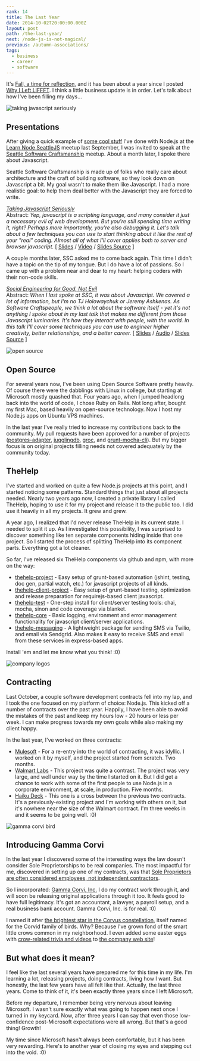 ```yaml
---
rank: 14
title: The Last Year
date: 2014-10-02T20:00:00.000Z
layout: post
path: /the-last-year/
next: /node-js-is-not-magical/
previous: /autumn-associations/
tags:
  - business
  - career
  - software
---
```


It's [Fall, a time for reflection](/autumn-associations/), and it has been about a year since I posted [Why I Left LIFFFT](/why-i-left-liffft/). I think a little business update is in order. Let's talk about how I've been filling my days...

<div class='fold'></div>

![taking javascript seriously](https://static.sinap.ps/blog/2014/Oct/taking_javascript_seriously_me-1412211402696.jpg)

## Presentations

After giving a quick example of [some cool stuff](https://github.com/scottnonnenberg/learn-node) I've done with Node.js at the [Learn Node SeattleJS](http://www.meetup.com/seattlejs/events/134937662/) meetup last September, I was invited to speak at the [Seattle Software Craftsmanship](http://www.meetup.com/seattle-software-craftsmanship/) meetup. About a month later, I spoke there about Javascript.

Seattle Software Craftsmanship is made up of folks who really care about architecture and the craft of building software, so they look down on Javascript a bit. My goal wasn't to make them like Javascript. I had a more realistic goal: to help them deal better with the Javascript they are forced to write.

_[Taking Javascript Seriously](http://www.meetup.com/seattle-software-craftsmanship/events/143419342/)_
<br>
Abstract: _Yep, javascript is a scripting language, and many consider it just a necessary evil of web development. But you're still spending time writing it, right? Perhaps more importantly, you're also debugging it. Let's talk about a few techniques you can use to start thinking about it like the rest of your "real" coding. Almost all of what I'll cover applies both to server and browser javascript._
[ [Slides]( http://scottnonnenberg.github.io/taking-javascript-seriously/dist/slides.html#/)
 / [Video](https://www.youtube.com/watch?v=ULbE-IqDwmw)
 / [Slides Source]( https://github.com/scottnonnenberg/taking-javascript-seriously) ]

A couple months later, SSC asked me to come back again. This time I didn't have a topic on the tip of my tongue. But I do have a lot of passions. So I came up with a problem near and dear to my heart: helping coders with their non-code skills.

_[Social Engineering for Good, Not Evil](http://www.meetup.com/seattle-software-craftsmanship/events/159243162/)_
<br>
Abstract: _When I last spoke at SSC, it was about Javascript. We covered a lot of information, but I'm no TJ Holowaychuk or Jeremy Ashkenas.  As Software Craftspeople, we think a lot about the software itself - yet it's not anything I spoke about in my last talk that makes me different from those Javascript luminaries. It's how they interact with people, with the world. In this talk I'll cover some techniques you can use to engineer higher creativity, better relationships, and a better career._
[ [Slides](http://scottnonnenberg.github.io/social-engineering-for-good/dist/slides.html#/)
/ [Audio](https://s3.amazonaws.com/blog-scottnonnenberg-com/2014/Oct/Social+Engineering+for+Good%2C+Not+Evil+at+SSC.m4a)
/ [Slides Source]( https://github.com/scottnonnenberg/social-engineering-for-good) ]

![open source](https://static.sinap.ps/blog/2014/Oct/open_source-1412211395097.png)

## Open Source

For several years now, I've been using Open Source Software pretty heavily. Of course there were the dabblings with Linux in college, but starting at Microsoft mostly quashed that. Four years ago, when I jumped headlong back into the world of code, I chose Ruby on Rails. Not long after, bought my first Mac, based heavily on open-source technology. Now I host my Node.js apps on Ubuntu VPS machines.

In the last year I've really tried to increase my contributions back to the community. My pull requests have been approved for a number of projects ([postgres-adapter](https://github.com/jugglingdb/postgres-adapter),
[jugglingdb](https://github.com/1602/jugglingdb), [groc](https://github.com/nevir/groc), and
[grunt-mocha-cli](https://github.com/Rowno/grunt-mocha-cli)). But my bigger focus is on original projects filling needs not covered adequately by the community today.

## TheHelp

I've started and worked on quite a few Node.js projects at this point, and I started noticing some patterns. Standard things that just about all projects needed. Nearly two years ago now, I created a private library I called TheHelp, hoping to use it for my project and release it to the public too. I did use it heavily in all my projects. It grew and grew.

A year ago, I realized that I'd never release TheHelp in its current state. I needed to split it up. As I investigated this possibility, I was surprised to discover something like ten separate components hiding inside that one project. So I started the process of splitting TheHelp into its component parts. Everything got a lot cleaner.

So far, I've released six TheHelp components via github and npm, with more on the way:

- [thehelp-project](https://github.com/thehelp/project) - Easy setup of grunt-based automation (jshint, testing, doc gen, partial watch, etc.) for javascript projects of all kinds.
- [thehelp-client-project](https://github.com/thehelp/client-project) - Easy setup of grunt-based testing, optimization and release preparation for requirejs-based client javascript.
- [thehelp-test](https://github.com/thehelp/test) - One-step install for client/server testing tools: chai, mocha, sinon and code coverage via blanket.
- [thehelp-core](https://github.com/thehelp/core) - Basic logging, environment and error management functionality for javascript client/server applications.
- [thehelp-messaging](https://github.com/thehelp/messaging) - A lightweight package for sending SMS via Twilio, and email via Sendgrid. Also makes it easy to receive SMS and email from these services in express-based apps.

Install 'em and let me know what you think! :0)


![company logos](https://static.sinap.ps/blog/2014/Oct/clients-1412211376291.jpg)

## Contracting

Last October, a couple software development contracts fell into my lap, and I took the one focused on my platform of choice: Node.js. This kicked off a number of contracts over the past year. Happily, I have been able to avoid the mistakes of the past and keep my hours low - 20 hours or less per week. I can make progress towards my own goals while also making my client happy.

In the last year, I've worked on three contracts:

- [Mulesoft](http://www.mulesoft.com/) - For a re-entry into the world of contracting, it was idyllic. I worked on it by myself, and the project started from scratch. Two months.
- [Walmart Labs](http://www.walmartlabs.com/) - This project was quite a contrast. The project was very large, and well under way by the time I started on it. But I did get a chance to work with some of the first people to use Node.js in a corporate environment, at scale, in production. Five months.
- [Haiku Deck](https://www.haikudeck.com/) - This one is a cross between the previous two contracts. It's a previously-existing project and I'm working with others on it, but it's nowhere near the size of the Walmart contract. I'm three weeks in and it seems to be going well. :0)


![gamma corvi bird](https://static.sinap.ps/blog/2014/Oct/gamma_corvi_bird-1412211369527.png)

## Introducing Gamma Corvi

In the last year I discovered some of the interesting ways the law doesn't consider Sole Proprietorships to be real companies. The most impactful for me, discovered in setting up one of my contracts, was that [Sole Proprietors are often considered employees, not independent contractors](http://www.forbes.com/sites/robertwood/2012/05/09/irs-provides-template-for-employee-vs-contractor-mess/).

So I incorporated: [Gamma Corvi, Inc.](https://gammacorvi.com) I do my contract work through it, and will soon be releasing original applications through it too. It feels good to have full legitimacy. It's got an accountant, a lawyer, a payroll setup, and a real business bank account. Gamma Corvi, Inc. is for real. :0)

I named it after [the brightest star in the Corvus constellation](http://en.wikipedia.org/wiki/Gamma_Corvi), itself named for the Corvid family of birds. Why? Because I've grown fond of the smart little crows common in my neighborhood. I even added some easter eggs with [crow-related trivia and videos](https://www.youtube.com/watch?v=QqLU-o7N7Kw) to [the company web site](https://gammacorvi.com)!

## But what does it mean?

I feel like the last several years have prepared me for this time in my life. I'm learning a lot, releasing projects, doing contracts, living how I want. But honestly, the last few years have all felt like that. Actually, the last three years. Come to think of it, it's been exactly three years since I left Microsoft.

Before my departure, I remember being very nervous about leaving Microsoft. I wasn't sure exactly what was going to happen next once I turned in my keycard. Now, after three years I can say that even those low-confidence post-Microsoft expectations were all wrong. But that's a good thing! Growth!

My time since Microsoft hasn't always been comfortable, but it has been very rewarding. Here's to another year of closing my eyes and stepping out into the void. :0)
